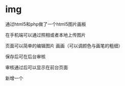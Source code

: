 img
===
通过html5和php做了一个html5图片画板

在手机端可以通过照相或者本地上传图片

页面可以简单的编辑图片 画画（可以调颜色与画笔的粗细）

保存后可在后台审核

审核通过后可以显示在前台页面

新增一个
